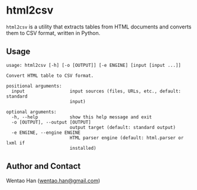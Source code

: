 # html2csv

`html2csv` is a utility that extracts tables from HTML documents and converts them to CSV format, written in Python.

## Usage

```
usage: html2csv [-h] [-o [OUTPUT]] [-e ENGINE] [input [input ...]]

Convert HTML table to CSV format.

positional arguments:
  input                 input sources (files, URLs, etc., default: standard
                        input)

optional arguments:
  -h, --help            show this help message and exit
  -o [OUTPUT], --output [OUTPUT]
                        output target (default: standard output)
  -e ENGINE, --engine ENGINE
                        HTML parser engine (default: html.parser or lxml if
                        installed)
```

## Author and Contact

Wentao Han (wentao.han@gmail.com)
